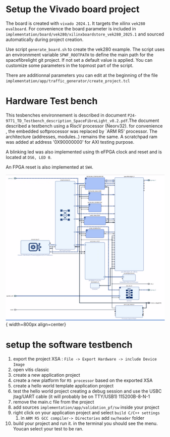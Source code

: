 # Setup the Vivado board project
The board is created with `vivado 2024.1`. It targets the xilinx `vek280 evalboard`. For convenience the board parameter is included in `implementation/board/vek280/xilinxboardstore_vek280_2025.1` and sourced automatically during project creation.

Use script `generate_board.sh` to create the vek280 example.
The script uses an environnment variable `SPWF_ROOTPATH` to define the main path for the spacefibrelight git project. If not set a default value is applied.
You can customize some parameters in the topmost part of the script.

There are additionnal parameters you can edit at the beginning of the file `implementation/app/traffic_generator/create_project.tcl` 

# Hardware Test bench
This tesbenches environnement is described in document `P24-9771_TD_Testbench_description_SpaceFibreLight_v0.2.pdf`.The document described a testbench using a RiscV processor (Neorv32). for convenience , the embedded softprocessor was replaced by `ARM R5' processor. The architecture (addresses, modules..) remains the same. A scratchpad ram was added at address '0X90000000' for AXI testing purpose.

A blinking led was also implemented using th eFPGA clock and reset and is located at `DS6, LED 0`.

An FPGA reset is also implemented at `SW4`.


![](assets/architecture.png){ width=800px align=center}


# setup the software testbench

1. export the project XSA : `File -> Export Hardware -> include Device Image  `
2. open vitis classic
3. create a new application project
4. create a new platform for `R5 processor` based on the exported XSA
5. create a hello world template application project
6. test the hello world project creating a debug session and use the USBC jtag/UART cable (it will probably be on TTY/USB1) 115200B-8-N-1 
7. remove the main.c file from the project
8. add sources `implementation/app/validation_pf/sw` inside your project
9. right click on your application project and select `build C/C++ settings`
    1. in `ARM R5 GCC compiler-> Directories` add `sw/header` folder
10. build your project and run it.
    in the terminal you should see the menu. Youcan select your test to be ran.

